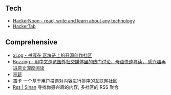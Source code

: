 ## Tech
- [HackerNoon - read, write and learn about any technology](https://hackernoon.com/)
- [HackerTab](https://now.hackertab.dev/)
 
## Comprehensive
- [xLog - 书写在 区块链上的开源创作社区](https://xlog.app/)
- [Buzzing - 用中文浏览国外社交媒体里的热门讨论，母语快速导读， 感兴趣再进原文深度阅读](https://www.buzzing.cc/)
- [积薪](https://firewood.news/)
- [笛卡](https://dizkaz.com/) 一个基于用户投票对内容进行排序的互联网社区
- [Rss | Sinan](https://sinan.fun/rss) 寻找你感兴趣的内容, 多社区的 RSS 聚合
